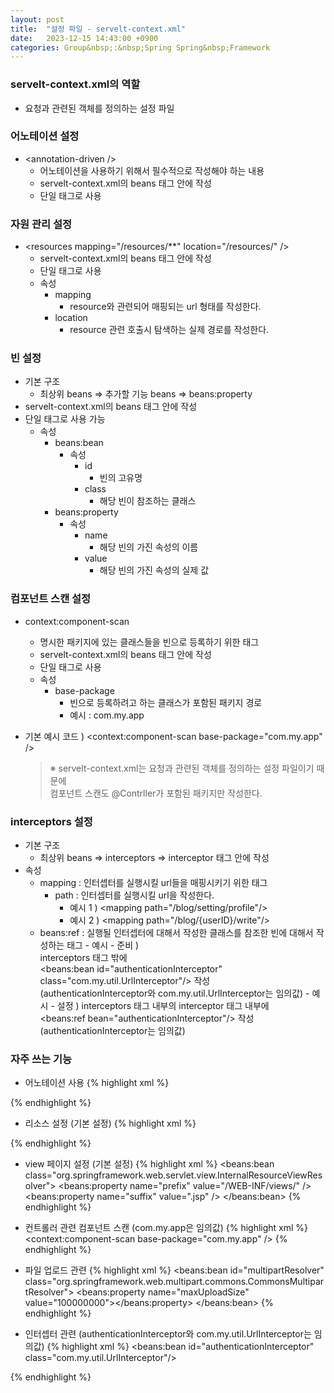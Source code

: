 ```yaml
---
layout: post
title:  "설정 파일 - servelt-context.xml"
date:   2023-12-15 14:43:00 +0900
categories: Group&nbsp;:&nbsp;Spring Spring&nbsp;Framework
---
```


### servelt-context.xml의 역할

- 요청과 관련된 객체를 정의하는 설정 파일

### 어노테이션 설정

- &lt;annotation-driven />
    - 어노테이션을 사용하기 위해서 필수적으로 작성해야 하는 내용
    - servelt-context.xml의 beans 태그 안에 작성
    - 단일 태그로 사용

### 자원 관리 설정

- &lt;resources mapping="/resources/**" location="/resources/" />
    - servelt-context.xml의 beans 태그 안에 작성
    - 단일 태그로 사용
    - 속성
        - mapping
            - resource와 관련되어 매핑되는 url 형태를 작성한다.
        - location
            - resource 관련 호출시 탐색하는 실제 경로를 작성한다.

### 빈 설정

- 기본 구조
    - 최상위 beans => 추가할 기능 beans => beans:property
- servelt-context.xml의 beans 태그 안에 작성
- 단일 태그로 사용 가능
    - 속성
        - beans:bean
            - 속성
                - id
                    - 빈의 고유명
                - class
                    - 해당 빈이 참조하는 클래스
        - beans:property
            - 속성
                - name
                    - 해당 빈의 가진 속성의 이름
                - value
                    - 해당 빈의 가진 속성의 실제 값

### 컴포넌트 스캔 설정

- context:component-scan
    - 명시한 패키지에 있는 클래스들을 빈으로 등록하기 위한 태그
    - servelt-context.xml의 beans 태그 안에 작성
    - 단일 태그로 사용
    - 속성
        - base-package
            - 빈으로 등록하려고 하는 클래스가 포함된 패키지 경로
            - 예시 : com.my.app
- 기본 예시 코드 )
    &lt;context:component-scan base-package="com.my.app" />

    >※ servelt-context.xml는 요청과 관련된 객체를 정의하는 설정 파일이기 때문에  
    >컴포넌트 스캔도 @Contrller가 포함된 패키지만 작성한다.

### interceptors 설정

- 기본 구조
    - 최상위 beans => interceptors => interceptor 태그 안에 작성
- 속성
    - mapping : 인터셉터를 실행시킬 url들을 매핑시키기 위한 태그
        - path : 인터셉터를 실행시킬 url을 작성한다.
            - 예시 1 ) &lt;mapping path="/blog/setting/profile"/>
            - 예시 2 ) &lt;mapping path="/blog/{userID}/write"/>
    - beans:ref : 실행될 인터셉터에 대해서 작성한 클래스를 참조한 빈에 대해서 작성하는 태그
            - 예시 - 준비 )  
            interceptors 태그 밖에  
            &lt;beans:bean id="authenticationInterceptor" class="com.my.util.UrlInterceptor"/> 작성  
            (authenticationInterceptor와 com.my.util.UrlInterceptor는 임의값)
            - 예시 - 설정 )
            interceptors 태그 내부의 interceptor 태그 내부에  
            &lt;beans:ref bean="authenticationInterceptor"/> 작성  
            (authenticationInterceptor는 임의값)

### 자주 쓰는 기능

- 어노테이션 사용
{% highlight xml %}
<annotation-driven />
{% endhighlight %}

- 리소스 설정 (기본 설정)
{% highlight xml %}
<resources mapping="/resources/**" location="/resources/" />
{% endhighlight %}

- view 페이지 설정 (기본 설정)
{% highlight xml %}
<beans:bean class="org.springframework.web.servlet.view.InternalResourceViewResolver">
    <beans:property name="prefix" value="/WEB-INF/views/" />
    <beans:property name="suffix" value=".jsp" />
</beans:bean>
{% endhighlight %}

- 컨트롤러 관련 컴포넌트 스캔 (com.my.app은 임의값)
{% highlight xml %}
<context:component-scan base-package="com.my.app" />
{% endhighlight %}

- 파일 업로드 관련
{% highlight xml %}
<beans:bean id="multipartResolver" class="org.springframework.web.multipart.commons.CommonsMultipartResolver">
    <beans:property name="maxUploadSize" value="100000000"></beans:property>
</beans:bean>
{% endhighlight %}

- 인터셉터 관련 (authenticationInterceptor와 com.my.util.UrlInterceptor는 임의값)
{% highlight xml %}
<beans:bean id="authenticationInterceptor" class="com.my.util.UrlInterceptor"/>
<interceptors>
    <interceptor>
        <mapping path="/blog/{userID}/write"/>
        <mapping path="/blog/setting/profile"/>
        <beans:ref bean="authenticationInterceptor"/>
    </interceptor>
</interceptors>
{% endhighlight %}